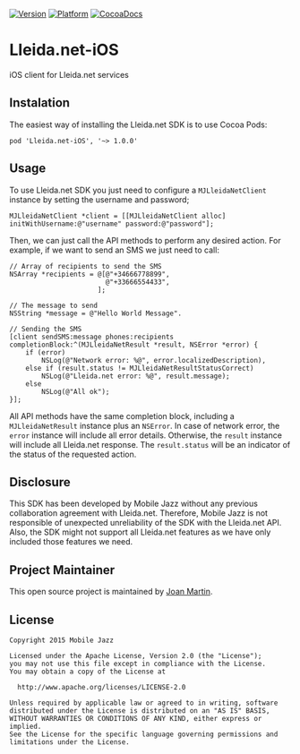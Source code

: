 [![Version](https://cocoapod-badges.herokuapp.com/v/Lleida.net-iOS/badge.png)](http://cocoadocs.org/docsets/Lleida.net-iOS)
[![Platform](https://cocoapod-badges.herokuapp.com/p/Lleida.net-iOS/badge.png)](http://cocoadocs.org/docsets/Lleida.net-iOS)
[![CocoaDocs](https://img.shields.io/badge/docs-%E2%9C%93-blue.svg)](http://cocoadocs.org/docsets/Lleida.net-iOS)
<!--- [![Build Status](https://travis-ci.org/mobilejazz/Motis.png)](https://travis-ci.org/mobilejazz/Lleida.net-iOS)-->


# Lleida.net-iOS
iOS client for Lleida.net services

## Instalation
The easiest way of installing the Lleida.net SDK is to use Cocoa Pods:
```
pod 'Lleida.net-iOS', '~> 1.0.0'
```

## Usage
To use Lleida.net SDK you just need to configure a `MJLleidaNetClient` instance by setting the username and password;

```
MJLleidaNetClient *client = [[MJLleidaNetClient alloc] initWithUsername:@"username" password:@"password"];
```

Then, we can just call the API methods to perform any desired action. For example, if we want to send an SMS we just need to call:

```
// Array of recipients to send the SMS
NSArray *recipients = @[@"+34666778899", 
                        @"+33666554433",
                      ];
                      
// The message to send
NSString *message = @"Hello World Message".

// Sending the SMS
[client sendSMS:message phones:recipients completionBlock:^(MJLleidaNetResult *result, NSError *error) {
    if (error)
        NSLog(@"Network error: %@", error.localizedDescription),
    else if (result.status != MJLleidaNetResultStatusCorrect)
        NSLog(@"Lleida.net error: %@", result.message);
    else
        NSLog(@"All ok");
}];
```

All API methods have the same completion block, including a `MJLleidaNetResult` instance plus an `NSError`. In case of network error, the `error` instance will include all error details. Otherwise, the `result` instance will include all Lleida.net response. The `result.status` will be an indicator of the status of the requested action.

## Disclosure
This SDK has been developed by Mobile Jazz without any previous collaboration agreement with Lleida.net. Therefore, Mobile Jazz is not responsible of unexpected unreliability of the SDK with the Lleida.net API. Also, the SDK might not support all Lleida.net features as we have only included those features we need.

## Project Maintainer

This open source project is maintained by [Joan Martin](https://github.com/vilanovi).

## License

    Copyright 2015 Mobile Jazz

    Licensed under the Apache License, Version 2.0 (the "License");
    you may not use this file except in compliance with the License.
    You may obtain a copy of the License at

      http://www.apache.org/licenses/LICENSE-2.0

    Unless required by applicable law or agreed to in writing, software
    distributed under the License is distributed on an "AS IS" BASIS,
    WITHOUT WARRANTIES OR CONDITIONS OF ANY KIND, either express or implied.
    See the License for the specific language governing permissions and
    limitations under the License.
